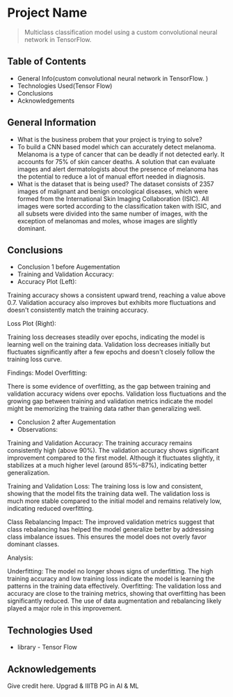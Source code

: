 # Project Name
> Multiclass classification model using a custom convolutional neural network in TensorFlow. 


## Table of Contents
* General Info(custom convolutional neural network in TensorFlow. )
* Technologies Used(Tensor Flow)
* Conclusions
* Acknowledgements



## General Information
- What is the business probem that your project is trying to solve?
- To build a CNN based model which can accurately detect melanoma. Melanoma is a type of cancer that can be deadly if not detected early. It accounts for 75% of skin cancer deaths. A solution that can evaluate images and alert dermatologists about the presence of melanoma has the potential to reduce a lot of manual effort needed in diagnosis.
- What is the dataset that is being used?
The dataset consists of 2357 images of malignant and benign oncological diseases, which were formed from the International Skin Imaging Collaboration (ISIC). All images were sorted according to the classification taken with ISIC, and all subsets were divided into the same number of images, with the exception of melanomas and moles, whose images are slightly dominant.
<!-- You don't have to answer all the questions - just the ones relevant to your project. -->

## Conclusions
- Conclusion 1 before Augementation
- Training and Validation Accuracy:
- Accuracy Plot (Left):

Training accuracy shows a consistent upward trend, reaching a value above 
0.7.
Validation accuracy also improves but exhibits more fluctuations and doesn't consistently match the training accuracy.

Loss Plot (Right):

Training loss decreases steadily over epochs, indicating the model is learning well on the training data.
Validation loss decreases initially but fluctuates significantly after a few epochs and doesn't closely follow the training loss curve.

Findings:
Model Overfitting:

There is some evidence of overfitting, as the gap between training and validation accuracy widens over epochs.
Validation loss fluctuations and the growing gap between training and validation metrics indicate the model might be memorizing the training data rather than generalizing well.

- Conclusion 2 after Augementation 
- Observations:

Training and Validation Accuracy:
The training accuracy remains consistently high (above 90%).
The validation accuracy shows significant improvement compared to the first model. Although it fluctuates slightly, it stabilizes at a much higher level (around 85%–87%), indicating better generalization.

Training and Validation Loss:
The training loss is low and consistent, showing that the model fits the training data well.
The validation loss is much more stable compared to the initial model and remains relatively low, indicating reduced overfitting.

Class Rebalancing Impact:
The improved validation metrics suggest that class rebalancing has helped the model generalize better by addressing class imbalance issues. This ensures the model does not overly favor dominant classes.

Analysis:

Underfitting: The model no longer shows signs of underfitting. The high training accuracy and low training loss indicate the model is learning the patterns in the training data effectively.
Overfitting: The validation loss and accuracy are close to the training metrics, showing that overfitting has been significantly reduced. The use of data augmentation and rebalancing likely played a major role in this improvement.







## Technologies Used
- library - Tensor Flow

<!-- As the libraries versions keep on changing, it is recommended to mention the version of library used in this project -->

## Acknowledgements
Give credit here.
Upgrad & IIITB PG in AI & ML

